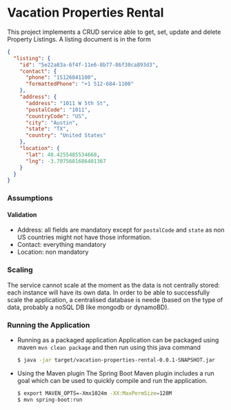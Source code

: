 # Vacation Properties Rental

This project implements a CRUD service able to get, set, update and delete Property Listings.
A listing document is in the form
```json
{
  "listing": {
    "id": "5e22a83a-6f4f-11e6-8b77-86f30ca893d3",
    "contact": {
      "phone": "15126841100",
      "formattedPhone": "+1 512-684-1100"
    },
    "address": {
      "address": "1011 W 5th St",
      "postalCode": "1011",
      "countryCode": "US",
      "city": "Austin",
      "state": "TX",
      "country": "United States"
    },
    "location": {
      "lat": 40.4255485534668,
      "lng": -3.7075681686401367
    }
  }
}
```

### Assumptions

#### Validation
* Address: all fields are mandatory except for `postalCode` and `state` as non US countries might not have 
            those information.
* Contact: everything mandatory
* Location: non mandatory

### Scaling
The service cannot scale at the moment as the data is not centrally stored: each instance will have its own data.
In order to be able to successfully scale the application, a centralised database is neede (based on the type of data, 
probably a noSQL DB like mongodb or dynamoBD).
           

### Running the Application

* Running as a packaged application
Application can be packaged using maven `mvn clean package` and then run using this java command

    ```bash
    $ java -jar target/vacation-properties-rental-0.0.1-SNAPSHOT.jar
    ```


* Using the Maven plugin
The Spring Boot Maven plugin includes a run goal which can be used to quickly compile and run the application.

    ```bash
    $ export MAVEN_OPTS=-Xmx1024m -XX:MaxPermSize=128M
    $ mvn spring-boot:run
    ```

